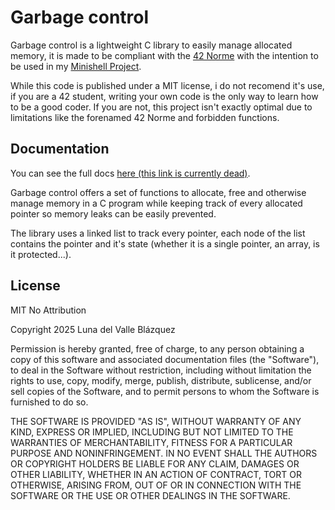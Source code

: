 # Garbage control 

Garbage control is a lightweight C library to easily manage allocated memory, it is made to be compliant with the [42 Norme](https://github.com/42school/norminette/tree/master "Norminette github repo") with the intention to be used in my [Minishell Project](https://github.com/luna7111/shrapnel "My minishell github repo").

While this code is published under a MIT license, i do not recomend it's use, if you are a 42 student, writing your own code is the only way to learn how to be a good coder. If you are not, this project isn't exactly optimal due to limitations like the forenamed 42 Norme and forbidden functions.

## Documentation

You can see the full docs [here (this link is currently dead)]().  

Garbage control offers a set of functions to allocate, free and otherwise manage memory in a C program while keeping track of every allocated pointer so memory leaks can be easily prevented.

The library uses a linked list to track every pointer, each node of the list contains the pointer and it's state (whether it is a single pointer, an array, is it protected...).

## License

MIT No Attribution

Copyright 2025 Luna del Valle Blázquez

Permission is hereby granted, free of charge, to any person obtaining a copy of this
software and associated documentation files (the "Software"), to deal in the Software
without restriction, including without limitation the rights to use, copy, modify,
merge, publish, distribute, sublicense, and/or sell copies of the Software, and to
permit persons to whom the Software is furnished to do so.

THE SOFTWARE IS PROVIDED "AS IS", WITHOUT WARRANTY OF ANY KIND, EXPRESS OR IMPLIED,
INCLUDING BUT NOT LIMITED TO THE WARRANTIES OF MERCHANTABILITY, FITNESS FOR A
PARTICULAR PURPOSE AND NONINFRINGEMENT. IN NO EVENT SHALL THE AUTHORS OR COPYRIGHT
HOLDERS BE LIABLE FOR ANY CLAIM, DAMAGES OR OTHER LIABILITY, WHETHER IN AN ACTION
OF CONTRACT, TORT OR OTHERWISE, ARISING FROM, OUT OF OR IN CONNECTION WITH THE
SOFTWARE OR THE USE OR OTHER DEALINGS IN THE SOFTWARE.
